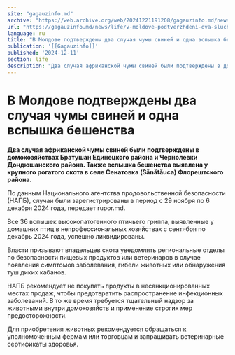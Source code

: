 ```yaml
---
site: "gagauzinfo.md"
archive: "https://web.archive.org/web/20241221191208/gagauzinfo.md/news/life/v-moldove-podtverzhdeni-dva-sluchaya-chumi-svinei-i-odna-vspishka-beshenstva"
url: "https://gagauzinfo.md/news/life/v-moldove-podtverzhdeni-dva-sluchaya-chumi-svinei-i-odna-vspishka-beshenstva"
language: ru
title: "В Молдове подтверждены два случая чумы свиней и одна вспышка бешенства"
publication: '[[Gagauzinfo]]'
published: '2024-12-11'
section: life
description: "Два случая африканской чумы свиней были подтверждены в домохозяйствах Братушан Единецкого района и Чернолевки Дондюшанского района. Также вспышка бешенства выявлена у крупного рогатого скота в селе Сенатовка (Sănătăuca) Флорештского района."
---
```


# В Молдове подтверждены два случая чумы свиней и одна вспышка бешенства

**Два случая африканской чумы свиней были подтверждены в домохозяйствах Братушан Единецкого района и Чернолевки Дондюшанского района. Также вспышка бешенства выявлена у крупного рогатого скота в селе Сенатовка (Sănătăuca) Флорештского района.**

По данным Национального агентства продовольственной безопасности (НАПБ), случаи были зарегистрированы в период с 29 ноября по 6 декабря 2024 года, передает rupor.md.

Все 36 вспышек высокопатогенного птичьего гриппа, выявленные у домашних птиц в непрофессиональных хозяйствах с сентября по декабрь 2024 года, успешно ликвидированы.

Власти призывают владельцев скота уведомлять региональные отделы по безопасности пищевых продуктов или ветеринаров в случае появления симптомов заболевания, гибели животных или обнаружения туш диких кабанов.

НАПБ рекомендует не покупать продукты в несанкционированных местах продаж, чтобы предотвратить распространение инфекционных заболеваний. В то же время требуется тщательный надзор за животными внутри домохозяйств и применение строгих мер предосторожности.

Для приобретения животных рекомендуется обращаться к уполномоченным фермам или торговцам и запрашивать ветеринарные сертификаты здоровья.
